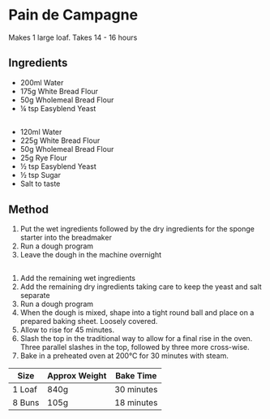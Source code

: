 # Pain de Campagne

Makes 1 large loaf. Takes 14 - 16 hours

## Ingredients 

- 200ml Water
- 175g White Bread Flour
- 50g Wholemeal Bread Flour
- ¼ tsp Easyblend Yeast

##

- 120ml Water
- 225g White Bread Flour
- 50g Wholemeal Bread Flour
- 25g Rye Flour
- ½ tsp Easyblend Yeast
- ½ tsp Sugar
- Salt to taste

## Method

1. Put the wet ingredients followed by the dry ingredients for the sponge starter into the breadmaker
1. Run a dough program
1. Leave the dough in the machine overnight

##

1. Add the remaining wet ingredients
1. Add the remaining dry ingredients taking care to keep the yeast and salt separate
1. Run a dough program
1. When the dough is mixed, shape into a tight round ball and place on a prepared baking sheet. Loosely covered.
1. Allow to rise for 45 minutes.
1. Slash the top in the traditional way to allow for a final rise in the oven.  Three parallel slashes in the top, followed by three more cross-wise.
1. Bake in a preheated oven at 200°C for 30 minutes with steam.

| Size | Approx Weight | Bake Time |
| -- | -- | -- |
| 1 Loaf | 840g | 30 minutes |
| 8 Buns | 105g | 18 minutes |
